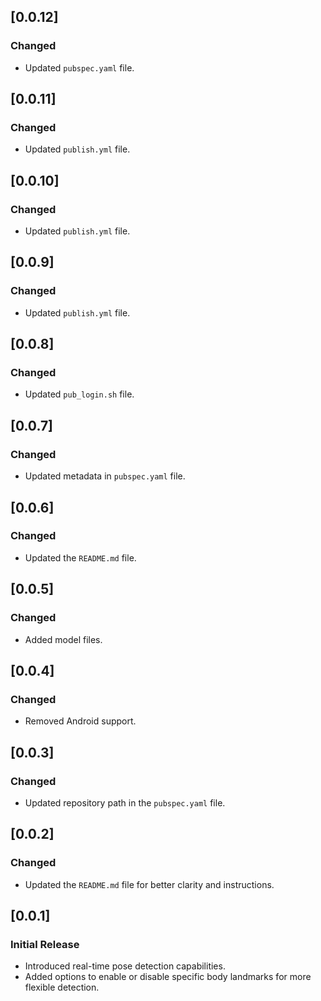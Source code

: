 ## [0.0.12]
### Changed
- Updated `pubspec.yaml` file.

## [0.0.11]
### Changed
- Updated `publish.yml` file.

## [0.0.10]
### Changed
- Updated `publish.yml` file.

## [0.0.9]
### Changed
- Updated `publish.yml` file.

## [0.0.8]
### Changed
- Updated `pub_login.sh`  file.

## [0.0.7]
### Changed
- Updated metadata in `pubspec.yaml` file.

## [0.0.6]
### Changed
- Updated the `README.md` file.

## [0.0.5] 
### Changed
- Added model files.

## [0.0.4]
### Changed
- Removed Android support.

## [0.0.3] 
### Changed
- Updated repository path in the `pubspec.yaml` file.

## [0.0.2] 
### Changed
- Updated the `README.md` file for better clarity and instructions.

## [0.0.1] 
### Initial Release
- Introduced real-time pose detection capabilities.
- Added options to enable or disable specific body landmarks for more flexible detection.
